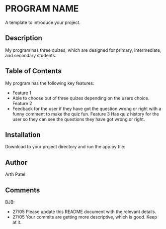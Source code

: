 # PROGRAM NAME

A template to introduce your project.

## Description

My program has three quizes, which are designed for primary, intermediate, and secondary students.

## Table of Contents

My program has the following key features:
- Feature 1
- Able to choose out of three quizes depending on the users choice.
Feature 2
- Feedback for the user if they have got the question wrong or right with a funny comment to make the quiz fun.
Feature 3
Has quiz history for the user so they can see the questions they have got wrong or right.



## Installation

Download to your project directory and run the app.py file:


## Author

Arth Patel

## Comments

BJB:
- 27/05 Please update this README document with the relevant details.
- 27/05 Your commits are getting more descriptive, which is good.  Keep at it.
